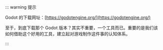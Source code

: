 <PageHeader content="如何安装 Godot 引擎？" />

<bilibili-tutorial :video-id="875871557"></bilibili-tutorial>

::: warning 提示

Godot 的下载网址：[https://godotengine.org/](https://godotengine.org/)

至于，到底下载那个 Godot 版本？其实不重要，一个工具而已。重要的是我们该如何借助这个好用的工具，建立起对游戏制作这件事的认知体系。

:::
